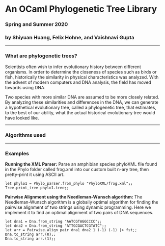 # An OCaml Phylogenetic Tree Library 

### Spring and Summer 2020 
### by Shiyuan Huang, Felix Hohne, and Vaishnavi Gupta

___ 

### What are phylogenetic trees?

Scientists often wish to infer evolutionary history between different organisms.
In order to determine the closeness of species such as birds or fish, 
historically the similarity in physical characteristics was analyzed. 
With the advent of modern computers and DNA analysis, the field has moved 
towards using DNA. 

Two species with more similar DNA are assumed to be more closely related. By 
analyzing these similarities and differences in the DNA, we can generate a 
hypothetical evolutionary tree, called a phylogenetic tree, that estimates, to 
the best of our ability, what the actual historical evolutionary tree would have 
looked like. 

___ 
### Algorithms used 


___ 
### Examples 
**Running the XML Parser:** Parse an amphibian species phyloXML file found in the Phylo folder 
   called frog.xml into our custom built n-ary tree, then pretty-print it using ASCII art.
   
  ```
  let phylo1 = Phylo_parser.from_phylo "PhyloXML/frog.xml";;
  Tree.print_tree phylo1.tree;;
   ```

**Pairwise Alignment using the Needleman-Wunsch algorithm:** The Needleman-Wunsch algorithm is a globally optimal algorithm for finding the pairwise alignment of two strings using dynamic programming. Here we implement it to find an optimal alignment of two pairs of DNA sequences. 

```
let dna1 = Dna.from_string "AATCGTAGGCCCC";; 
let dna2 = Dna.from_string "ATTGCGACTCGTATC";; 
let arr = Pairwise.align_pair dna1 dna2 1 (-1) (-1) |> fst;;
Dna.to_string arr.(0);;
Dna.to_string arr.(1);;
```
